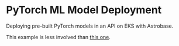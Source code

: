 # PyTorch ML Model Deployment

Deploying pre-built PyTorch models in an API on EKS with Astrobase.

This example is less involved than [this one](../pytorch-ml-lifecycle-full).
